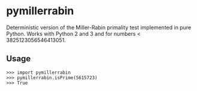 # pymillerrabin
Deterministic version of the Miller-Rabin primality test implemented in pure Python. Works with Python 2 and 3 and for numbers < 3825123056546413051.

## Usage
```
>>> import pymillerrabin
>>> pymillerrabin.isPrime(5615723)
>>> True
```

